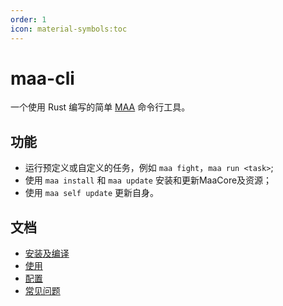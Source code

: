 ```yaml
---
order: 1
icon: material-symbols:toc
---
```


# maa-cli

一个使用 Rust 编写的简单 [MAA][maa-home] 命令行工具。

## 功能

- 运行预定义或自定义的任务，例如 `maa fight`，`maa run <task>`;
- 使用 `maa install` 和 `maa update` 安装和更新MaaCore及资源；
- 使用 `maa self update` 更新自身。

## 文档

- [安装及编译](cli-install.md)
- [使用](cli-usage.md)
- [配置](cli-config.md)
- [常见问题](cli-faq.md)

[maa-home]: https://github.com/MaaAssistantArknights/MaaAssistantArknights/
